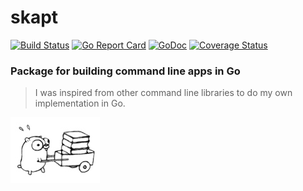 # skapt                                                                                                                                                                                                                                     
[![Build Status](https://travis-ci.org/hoenirvili/skapt.svg?branch=master)](https://travis-ci.org/hoenirvili/skapt) [![Go Report Card](https://goreportcard.com/badge/github.com/hoenirvili/skapt)](https://goreportcard.com/report/github.com/hoenirvili/skapt) [![GoDoc](https://godoc.org/github.com/hoenirvili/skapt?status.svg)](https://godoc.org/github.com/hoenirvili/skapt) [![Coverage Status](https://coveralls.io/repos/github/hoenirvili/skapt/badge.svg?branch=master)](https://coveralls.io/github/hoenirvili/skapt?branch=master)

### Package for building command line apps in Go

> I was inspired from other command line libraries to do my own implementation in Go.

![experimental](doc/ref.png)
